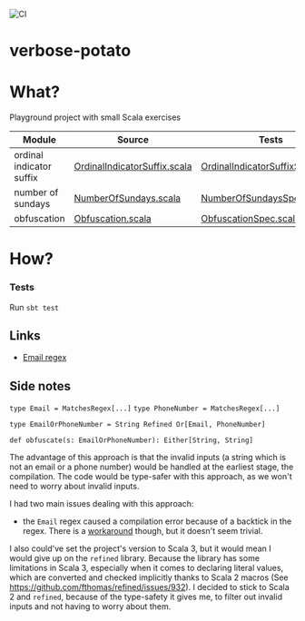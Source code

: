 ![CI](https://github.com/sallareznov/verbose-potato/actions/workflows/scala.yml/badge.svg)

# verbose-potato

# What?

Playground project with small Scala exercises

| Module | Source | Tests |
| ------ | ------ | ----- |
| ordinal indicator suffix | [OrdinalIndicatorSuffix.scala](https://github.com/sallareznov/verbose-potato/blob/main/src/main/scala/com/verbose/potato/OrdinalIndicatorSuffix.scala) | [OrdinalIndicatorSuffixSpec.scala](https://github.com/sallareznov/verbose-potato/blob/main/src/test/scala/com/verbose/potato/OrdinalIndicatorSuffixSpec.scala) |
| number of sundays | [NumberOfSundays.scala](https://github.com/sallareznov/verbose-potato/blob/main/src/main/scala/com/verbose/potato/NumberOfSundays.scala) | [NumberOfSundaysSpec.scala](https://github.com/sallareznov/verbose-potato/blob/main/src/test/scala/com/verbose/potato/NumberOfSundaysSpec.scala) |
| obfuscation | [Obfuscation.scala](https://github.com/sallareznov/verbose-potato/blob/main/src/main/scala/com/verbose/potato/Obfuscation.scala) | [ObfuscationSpec.scala](https://github.com/sallareznov/verbose-potato/blob/main/src/test/scala/com/verbose/potato/ObfuscationSpec.scala) |

# How?

### Tests

Run `sbt test`

## Links

- [Email regex](https://html.spec.whatwg.org/multipage/input.html#valid-e-mail-address)

## Side notes

`type Email = MatchesRegex[...]` 
`type PhoneNumber = MatchesRegex[...]`

`type EmailOrPhoneNumber = String Refined Or[Email, PhoneNumber]`

`def obfuscate(s: EmailOrPhoneNumber): Either[String, String]`

The advantage of this approach is that the invalid inputs (a string which is not an email or a phone number)
would be handled at the earliest stage, the compilation. The code would be type-safer with this approach, as we won't need
to worry about invalid inputs.

I had two main issues dealing with this approach:
- the `Email` regex caused a compilation error because of a backtick in the regex.
There is a [workaround](https://stackoverflow.com/questions/55539996/scala-how-to-escape-a-backtick-in-a-literal) though, but it doesn't seem trivial.

I also could've set the project's version to Scala 3, but it would mean I would give up on the `refined` library.
Because the library has some limitations in Scala 3, especially when it comes to declaring literal values, which are converted and checked
implicitly thanks to Scala 2 macros (See https://github.com/fthomas/refined/issues/932).
I decided to stick to Scala 2 and `refined`, because of the type-safety it gives me, to filter out invalid inputs and
not having to worry about them.
